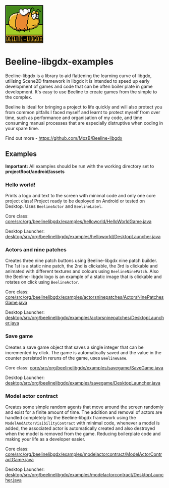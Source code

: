 <img src="https://github.com/MozB/Beeline-libgdx-examples/blob/master/beeline-in/img/logo.png" width="120" height="120">

# Beeline-libgdx-examples

Beeline-libgdx is a library to aid flattening the learning curve of  libgdx, utilising Scene2D framework in libgdx it is intended to speed up early development of games and code that can be often boiler plate in  game development.  It's easy to use Beeline to create games from the  simple to the complex.  

Beeline is ideal for bringing a project to life quickly and will also protect you from common pitfalls I faced myself  and learnt to protect myself from over time, such as performance and organisation of my code, and time consuming manual processes that are especially distruptive when coding in your spare time.

Find out more - https://github.com/MozB/Beeline-libgdx

## Examples
**Important:** All examples should be run with the working directory set to **projectRoot/android/assets**
### Hello world! ###
Prints a logo and text to the screen with minimal code and only one core project class! Project ready to be deployed on Android or tested on Desktop. Uses `BeelineActor` and `BeelineLabel`.

Core class: [core/src/org/beelinelibgdx/examples/helloworld/HelloWorldGame.java](core/src/org/beelinelibgdx/examples/helloworld/HelloWorldGame.java)

Desktop Launcher: [desktop/src/org/beelinelibgdx/examples/helloworld/DesktopLauncher.java](desktop/src/org/beelinelibgdx/examples/helloworld/DesktopLauncher.java)
### Actors and nine patches ###
Creates three nine patch buttons using Beeline-libgdx nine patch builder. The 1st is a static nine patch, the 2nd is clickable, the 3rd is clickable and animated with different textures and colours using `BeelineNinePatch`. Also the Beeline-libgdx logo is an example of a static image that is clickable and rotates on click using `BeelineActor`.

Core class: [core/src/org/beelinelibgdx/examples/actorsninepatches/ActorsNinePatchesGame.java](core/src/org/beelinelibgdx/examples/actorsninepatches/ActorsNinePatchesGame.java)

Desktop Launcher: [desktop/src/org/beelinelibgdx/examples/actorsninepatches/DesktopLauncher.java](desktop/src/org/beelinelibgdx/examples/actorsninepatches/DesktopLauncher.java)
### Save game ###
Creates a save game object that saves a single integer that can be incremented by click. The game is automatically saved and the value in the counter persisted in reruns of the game, uses `BeelineGame`.

Core class: [core/src/org/beelinelibgdx/examples/savegame/SaveGame.java](core/src/org/beelinelibgdx/examples/savegame/SaveGame.java)

Desktop Launcher: [desktop/src/org/beelinelibgdx/examples/savegame/DesktopLauncher.java](desktop/src/org/beelinelibgdx/examples/savegame/DesktopLauncher.java)
### Model actor contract ###
Creates some simple random agents that move around the screen randomly and exist for a finite amount of time. The addition and removal of actors are handled completely by the Beeline-libgdx framework using the `ModelAndActorVisibilityContract` with minimal code, whenever a model is added, the associated actor is automatically created and also destroyed when the model is removed from the game. Reducing boilerplate code and making your life as a developer easier.

Core class: [core/src/org/beelinelibgdx/examples/modelactorcontract/ModelActorContractGame.java](core/src/org/beelinelibgdx/examples/modelactorcontract/ModelActorContractGame.java)

Desktop Launcher: [desktop/src/org/beelinelibgdx/examples/modelactorcontract/DesktopLauncher.java](desktop/src/org/beelinelibgdx/examples/modelactorcontract/DesktopLauncher.java)
